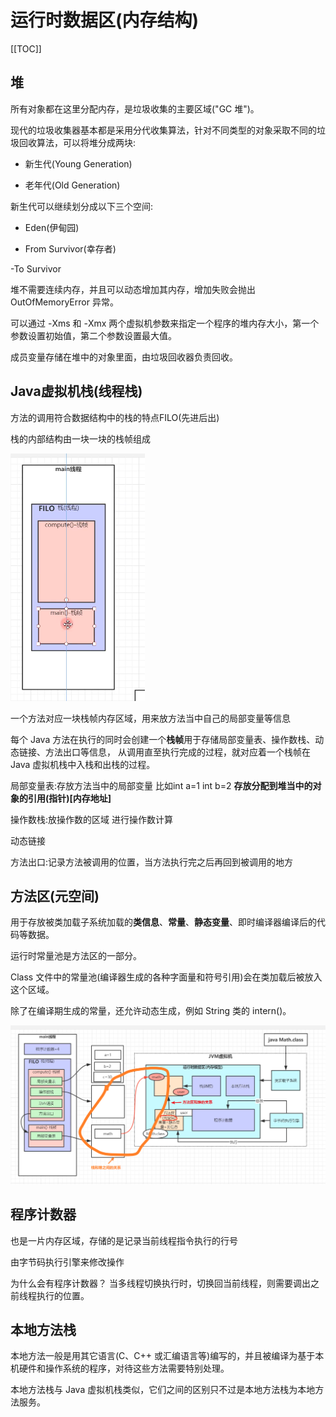 # 运行时数据区(内存结构)

[[TOC]]

## 堆

所有对象都在这里分配内存，是垃圾收集的主要区域("GC 堆")。 

现代的垃圾收集器基本都是采用分代收集算法，针对不同类型的对象采取不同的垃圾回收算法，可以将堆分成两块: 

- 新生代(Young Generation) 
 
- 老年代(Old Generation) 

新生代可以继续划分成以下三个空间:
 
- Eden(伊甸园)
  
- From Survivor(幸存者)

-To Survivor

堆不需要连续内存，并且可以动态增加其内存，增加失败会抛出 OutOfMemoryError 异常。
 
 可以通过 -Xms 和 -Xmx 两个虚拟机参数来指定一个程序的堆内存大小，第一个参数设置初始值，第二个参数设置最大值。

成员变量存储在堆中的对象里面，由垃圾回收器负责回收。

## Java虚拟机栈(线程栈)

方法的调用符合数据结构中的栈的特点FILO(先进后出) 

栈的内部结构由一块一块的栈帧组成

 ![Java虚拟机栈](../img/memory_001.jpg "Java虚拟机栈")

一个方法对应一块栈帧内存区域，用来放方法当中自己的局部变量等信息

每个 Java 方法在执行的同时会创建一个**栈帧**用于存储局部变量表、操作数栈、动态链接、方法出口等信息，
从调用直至执行完成的过程，就对应着一个栈帧在 Java 虚拟机栈中入栈和出栈的过程。

局部变量表:存放方法当中的局部变量  比如int a=1  int b=2   **存放分配到堆当中的对象的引用(指针)[内存地址]**

操作数栈:放操作数的区域 进行操作数计算    

动态链接

方法出口:记录方法被调用的位置，当方法执行完之后再回到被调用的地方

## 方法区(元空间)

用于存放被类加载子系统加载的**类信息**、**常量**、**静态变量**、即时编译器编译后的代码等数据。

运行时常量池是方法区的一部分。
 
Class 文件中的常量池(编译器生成的各种字面量和符号引用)会在类加载后被放入这个区域。
  
除了在编译期生成的常量，还允许动态生成，例如 String 类的 intern()。

 ![Java虚拟机栈](../img/memory_002.jpg "内存关系")
 
 ## 程序计数器
 
 也是一片内存区域，存储的是记录当前线程指令执行的行号 
 
 由字节码执行引擎来修改操作
 
 为什么会有程序计数器？ 当多线程切换执行时，切换回当前线程，则需要调出之前线程执行的位置。
 
 ## 本地方法栈
 
 本地方法一般是用其它语言(C、C++ 或汇编语言等)编写的，并且被编译为基于本机硬件和操作系统的程序，对待这些方法需要特别处理。 
 
 本地方法栈与 Java 虚拟机栈类似，它们之间的区别只不过是本地方法栈为本地方法服务。


